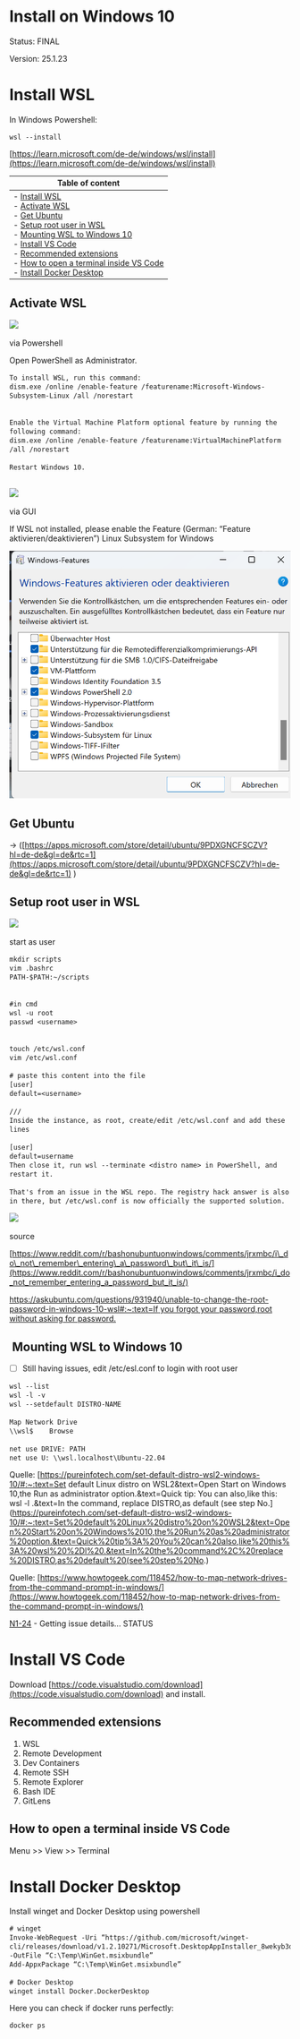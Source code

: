 # Install on Windows 10

Status: FINAL

Version: 25.1.23

# Install WSL

In Windows Powershell:

```
wsl --install
```

[https://learn.microsoft.com/de-de/windows/wsl/install](https://learn.microsoft.com/de-de/windows/wsl/install)

| **Table of content** |
| --- |
| - [Install WSL](#install-wsl)<br>  - [Activate WSL](#activate-wsl)<br>  - [Get Ubuntu](#get-ubuntu)<br>  - [Setup root user in WSL](#setup-root-user-in-wsl)<br>  - [Mounting WSL to Windows 10](#mounting-wsl-to-windows-10)<br>- [Install VS Code](#install-vs-code)<br>  - [Recommended extensions](#recommended-extensions)<br>  - [How to open a terminal inside VS Code](#how-to-open-a-terminal-inside-vs-code)<br>- [Install Docker Desktop](#install-docker-desktop) |

## Activate WSL

![](https://2cu.atlassian.net/wiki/images/icons/grey_arrow_down.png)

via Powershell

Open PowerShell as Administrator.

```
To install WSL, run this command: 
dism.exe /online /enable-feature /featurename:Microsoft-Windows-Subsystem-Linux /all /norestart


Enable the Virtual Machine Platform optional feature by running the following command: 
dism.exe /online /enable-feature /featurename:VirtualMachinePlatform /all /norestart

Restart Windows 10.


```

![](https://2cu.atlassian.net/wiki/images/icons/grey_arrow_down.png)

via GUI

If WSL not installed, please enable the Feature (German: “Feature aktivieren/deaktivieren”) Linux Subsystem for Windows

![](./attachments/image-20230116-134723.png)

## Get Ubuntu

→ ([https://apps.microsoft.com/store/detail/ubuntu/9PDXGNCFSCZV?hl=de-de&gl=de&rtc=1](https://apps.microsoft.com/store/detail/ubuntu/9PDXGNCFSCZV?hl=de-de&gl=de&rtc=1) )

## Setup root user in WSL

![](https://2cu.atlassian.net/wiki/images/icons/grey_arrow_down.png)

start as user

```
mkdir scripts
vim .bashrc
PATH-$PATH:~/scripts


#in cmd
wsl -u root
passwd <username>


touch /etc/wsl.conf
vim /etc/wsl.conf

# paste this content into the file
[user]
default=<username>

///
Inside the instance, as root, create/edit /etc/wsl.conf and add these lines

[user]
default=username
Then close it, run wsl --terminate <distro name> in PowerShell, and restart it.

That's from an issue in the WSL repo. The registry hack answer is also in there, but /etc/wsl.conf is now officially the supported solution.

```

![](https://2cu.atlassian.net/wiki/images/icons/grey_arrow_down.png)

source

[https://www.reddit.com/r/bashonubuntuonwindows/comments/jrxmbc/i\_do\_not\_remember\_entering\_a\_password\_but\_it\_is/](https://www.reddit.com/r/bashonubuntuonwindows/comments/jrxmbc/i_do_not_remember_entering_a_password_but_it_is/)

[https://askubuntu.com/questions/931940/unable-to-change-the-root-password-in-windows-10-wsl#:~:text=If you forgot your password,root without asking for password.](https://askubuntu.com/questions/931940/unable-to-change-the-root-password-in-windows-10-wsl#:~:text=If%20you%20forgot%20your%20password,root%20without%20asking%20for%20password.)

##  Mounting WSL to Windows 10

- [ ] Still having issues, edit /etc/esl.conf to login with root user

```
wsl --list
wsl -l -v
wsl --setdefault DISTRO-NAME

Map Network Drive
\\wsl$    Browse

net use DRIVE: PATH
net use U: \\wsl.localhost\Ubuntu-22.04

```

Quelle: [https://pureinfotech.com/set-default-distro-wsl2-windows-10/#:~:text=Set default Linux distro on WSL2&text=Open Start on Windows 10,the Run as administrator option.&text=Quick tip: You can also,like this: wsl -l .&text=In the command, replace DISTRO,as default (see step No.](https://pureinfotech.com/set-default-distro-wsl2-windows-10/#:~:text=Set%20default%20Linux%20distro%20on%20WSL2&text=Open%20Start%20on%20Windows%2010,the%20Run%20as%20administrator%20option.&text=Quick%20tip%3A%20You%20can%20also,like%20this%3A%20wsl%20%2Dl%20.&text=In%20the%20command%2C%20replace%20DISTRO,as%20default%20(see%20step%20No.)

Quelle: [https://www.howtogeek.com/118452/how-to-map-network-drives-from-the-command-prompt-in-windows/](https://www.howtogeek.com/118452/how-to-map-network-drives-from-the-command-prompt-in-windows/)

 [N1-24](https://2cu.atlassian.net/browse/N1-24) - Getting issue details... STATUS

# Install VS Code

Download [https://code.visualstudio.com/download](https://code.visualstudio.com/download) and install.

## Recommended extensions

1. WSL
2. Remote Development
  1. Dev Containers
  2. Remote SSH
  3. Remote Explorer
3. Bash IDE
4. GitLens

## How to open a terminal inside VS Code

Menu >> View >> Terminal

# Install Docker Desktop

Install winget and Docker Desktop using powershell

```
# winget
Invoke-WebRequest -Uri “https://github.com/microsoft/winget-cli/releases/download/v1.2.10271/Microsoft.DesktopAppInstaller_8wekyb3d8bbwe.msixbundle” -OutFile “C:\Temp\WinGet.msixbundle”
Add-AppxPackage “C:\Temp\WinGet.msixbundle”

# Docker Desktop
winget install Docker.DockerDesktop
```

Here you can check if docker runs perfectly:

```
docker ps
```